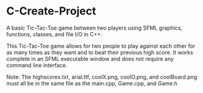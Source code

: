 # C-Create-Project

A basic Tic-Tac-Toe game between two players using SFML graphics, functions, classes, and file I/O in C++.

This Tic-Tac-Toe game allows for two people to play against each other for as many times as they want
and to beat their previous high score. It works complete in an SFML executable window and does not require
any command line interface.

Note: The highscores.txt, arial.ttf, coolX.png, coolO.png, and coolBoard.png must all be in the same file as the main.cpp, Game.cpp, and Game.h
